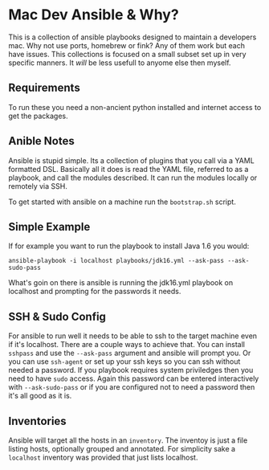 Mac Dev Ansible & Why?
======================
This is a collection of ansible playbooks designed to maintain a developers mac. Why not use ports, homebrew or fink?  Any of them work but each have issues. This collections is focused on a small subset set up in very specific manners. It *will* be less usefull to anyome else then myself.

Requirements
------------
To run these you need a non-ancient python installed and internet access to get the packages. 

Anible Notes
------------
Ansible is stupid simple. Its a collection of plugins that you call via a YAML formatted DSL. Basically all it does is read the YAML file, referred to as a playbook, and call the modules described. It can run the modules locally or remotely via SSH.

To get started with ansible on a machine run the `bootstrap.sh` script.

Simple Example
--------------
If for example you want to run the playbook to install Java 1.6 you would:

    ansible-playbook -i localhost playbooks/jdk16.yml --ask-pass --ask-sudo-pass
   
What's goin on there is ansible is running the jdk16.yml playbook on localhost and prompting for the passwords it needs.

SSH & Sudo Config
-----------------
For ansible to run well it needs to be able to ssh to the target machine even if it's localhost. There are a couple ways to achieve that. You can install `sshpass` and use the `--ask-pass` argument and ansible will prompt you. Or you can use `ssh-agent` or set up your ssh keys so you can ssh without needed a password.  If you playbook requires system priviledges then you need to have `sudo` access. Again this password can be entered interactively with `--ask-sudo-pass` or if you are configured not to need a password then it's all good as it is.

Inventories
-----------
Ansible will target all the hosts in an `inventory`. The inventoy is just a file listing hosts, optionally grouped and annotated. For simplicity sake a `localhost` inventory was provided that just lists localhost.




